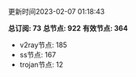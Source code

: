 更新时间2023-02-07 01:18:43

**总订阅: 73**
**总节点: 922**
**有效节点: 364**
- v2ray节点: 185
- ss节点: 167
- trojan节点: 12
